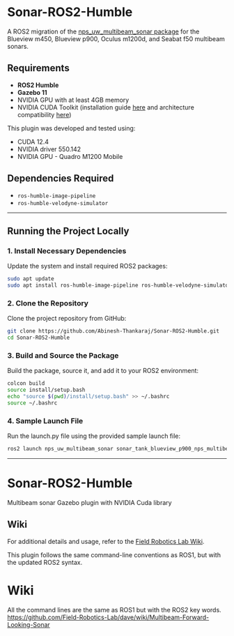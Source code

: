 # Sonar-ROS2-Humble

A ROS2 migration of the [nps_uw_multibeam_sonar package](https://github.com/Field-Robotics-Lab/nps_uw_multibeam_sonar) for the Blueview m450, Blueview p900, Oculus m1200d, and Seabat f50 multibeam sonars. 

## Requirements

- **ROS2 Humble**
- **Gazebo 11**
- NVIDIA GPU with at least 4GB memory
- NVIDIA CUDA Toolkit (installation guide [here](https://docs.nvidia.com/cuda/cuda-installation-guide-linux/index.html) and architecture compatibility [here](https://docs.nvidia.com/cuda/cuda-toolkit-release-notes/index.html))

This plugin was developed and tested using:
- CUDA 12.4
- NVIDIA driver 550.142
- NVIDIA GPU - Quadro M1200 Mobile

## Dependencies Required

- `ros-humble-image-pipeline`
- `ros-humble-velodyne-simulator`

---

## Running the Project Locally

### 1. Install Necessary Dependencies
Update the system and install required ROS2 packages:
```bash
sudo apt update
sudo apt install ros-humble-image-pipeline ros-humble-velodyne-simulator
```

### 2. Clone the Repository
Clone the project repository from GitHub:
```bash
git clone https://github.com/Abinesh-Thankaraj/Sonar-ROS2-Humble.git
cd Sonar-ROS2-Humble
```

### 3. Build and Source the Package
Build the package, source it, and add it to your ROS2 environment:
```bash
colcon build
source install/setup.bash
echo "source $(pwd)/install/setup.bash" >> ~/.bashrc
source ~/.bashrc
```

### 4. Sample Launch File
Run the launch.py file using the provided sample launch file:
```bash
ros2 launch nps_uw_multibeam_sonar sonar_tank_blueview_p900_nps_multibeam.launch.py
```

---

# Sonar-ROS2-Humble
Multibeam sonar Gazebo plugin with NVIDIA Cuda library 

## Wiki

For additional details and usage, refer to the [Field Robotics Lab Wiki](https://github.com/Field-Robotics-Lab/dave/wiki/Multibeam-Forward-Looking-Sonar).

This plugin follows the same command-line conventions as ROS1, but with the updated ROS2 syntax.



# Wiki
All the command lines are the same as ROS1 but with the ROS2 key words.
https://github.com/Field-Robotics-Lab/dave/wiki/Multibeam-Forward-Looking-Sonar
